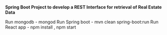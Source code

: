 **Spring Boot Project to develop a REST Interface for retrieval of Real Estate Data**

Run mongodb - mongod
Run Spring boot - mvn clean spring-boot:run
Run React app - npm install , npm start